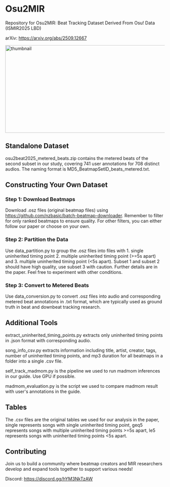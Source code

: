 # Osu2MIR

Repository for Osu2MIR: Beat Tracking Dataset Derived From Osu! Data (ISMIR2025 LBD)

arXiv: https://arxiv.org/abs/2509.12667

<img width="680" height="277" alt="thumbnail" src="https://github.com/user-attachments/assets/12fcc65d-6b9c-43a3-b0cf-9ae07aada290" />



## Standalone Dataset

osu2beat2025_metered_beats.zip contains the metered beats of the second subset in our study, covering 741 user annotations for 708 distinct audios. The naming format is MD5_BeatmapSetID_beats_metered.txt.

## Constructing Your Own Dataset

### Step 1: Download Beatmaps

Download .osz files (original beatmap files) using https://github.com/nzbasic/batch-beatmap-downloader. Remember to filter for only ranked beatmaps to ensure quality. For other filters, you can either follow our paper or choose on your own.

### Step 2: Partition the Data

Use data_partition.py to group the .osz files into files with 1. single uninherited timing point 2. multiple uninherited timing point (>=5s apart) and 3. multiple uninherited timing point (<5s apart). Subset 1 and subset 2 should have high quality, use subset 3 with caution. Further details are in the paper. Feel free to experiment with other conditions.

### Step 3: Convert to Metered Beats

Use data_conversion.py to convert .osz files into audio and corresponding metered beat annotations in .txt format, which are typically used as ground truth in beat and downbeat tracking research.

## Additional Tools

extract_uninherited_timing_points.py extracts only uninherited timing points in .json format with corresponding audio.

song_info_csv.py extracts information including title, artist, creator, tags, number of uninherited timing points, and mp3 duration for all beatmaps in a folder into a single .csv file.

self_track_madmom.py is the pipeline we used to run madmom inferences in our guide. Use GPU if possible.

madmom_evaluation.py is the script we used to compare madmom result with user's annotations in the guide.

## Tables

The .csv files are the original tables we used for our analysis in the paper, single represents songs with single uninherited timing point, geq5 represents songs with multiple uninherited timing points >=5s apart, le5 represents songs with uninherited timing points <5s apart.

## Contributing

Join us to build a community where beatmap creators and MIR researchers develop and expand tools together to support various needs!

Discord: https://discord.gg/hYM3NkTzAW
